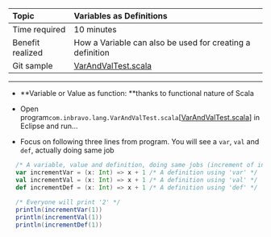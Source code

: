 | Topic | Variables as Definitions |
| :--- | :--- |
| Time required | 10 minutes |
| Benefit realized | How a Variable can also be used for creating a definition |
| Git sample | [VarAndValTest.scala](https://github.com/inbravo/scala-src/blob/master/src/main/scala/com/inbravo/lang/VarAndValTest.scala) |

---

* **Variable or Value as function: **thanks to functional nature of Scala

* Open program`com.inbravo.lang.VarAndValTest.scala`\[[VarAndValTest.scala](https://github.com/inbravo/scala-src/blob/master/src/main/scala/com/inbravo/lang/VarAndValTest.scala)\] in Eclipse and run...

* Focus on following three lines from program. You will see a `var`, `val` and `def`, actually doing same job

```scala
  /* A variable, value and definition, doing same jobs (increment of integer value) */
  var incrementVar = (x: Int) => x + 1 /* A definition using 'var' */
  val incrementVal = (x: Int) => x + 1 /* A definition using 'val' */
  def incrementDef = (x: Int) => x + 1 /* A definition using 'def' */
  
  /* Everyone will print '2' */
  println(incrementVar(1))
  println(incrementVal(1))
  println(incrementDef(1))
```



